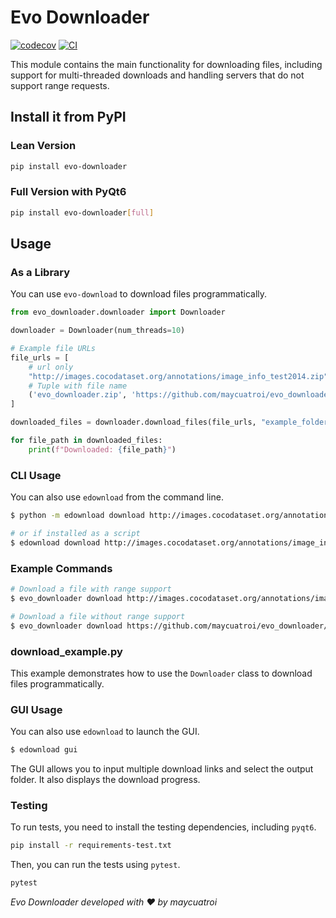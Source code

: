 # Evo Downloader

[![codecov](https://codecov.io/gh/maycuatroi/evo_downloader/branch/main/graph/badge.svg?token=evo_downloader_token_here)](https://codecov.io/gh/maycuatroi/evo_downloader)
[![CI](https://github.com/maycuatroi/evo_downloader/actions/workflows/main.yml/badge.svg)](https://github.com/maycuatroi/evo_downloader/actions/workflows/main.yml)

This module contains the main functionality for downloading files, including support for multi-threaded downloads and handling servers that do not support range requests.

## Install it from PyPI

### Lean Version

```bash
pip install evo-downloader
```

### Full Version with PyQt6

```bash
pip install evo-downloader[full]
```

## Usage

### As a Library

You can use `evo-download` to download files programmatically.

```python
from evo_downloader.downloader import Downloader

downloader = Downloader(num_threads=10)

# Example file URLs
file_urls = [
    # url only
    "http://images.cocodataset.org/annotations/image_info_test2014.zip",
    # Tuple with file name
    ('evo_downloader.zip', 'https://github.com/maycuatroi/evo_downloader/archive/refs/heads/main.zip')
]

downloaded_files = downloader.download_files(file_urls, "example_folder")

for file_path in downloaded_files:
    print(f"Downloaded: {file_path}")
```

### CLI Usage

You can also use `edownload` from the command line.

```bash
$ python -m edownload download http://images.cocodataset.org/annotations/image_info_test2014.zip --folder example_folder --num-threads 10

# or if installed as a script
$ edownload download http://images.cocodataset.org/annotations/image_info_test2014.zip --folder example_folder --num-threads 10
```

### Example Commands

```bash
# Download a file with range support
$ evo_downloader download http://images.cocodataset.org/annotations/image_info_test2014.zip --folder example_folder --num-threads 10

# Download a file without range support
$ evo_downloader download https://github.com/maycuatroi/evo_downloader/archive/refs/heads/main.zip --folder example_folder --num-threads 10
```

### download_example.py

This example demonstrates how to use the `Downloader` class to download files programmatically.

### GUI Usage

You can also use `edownload` to launch the GUI.

```bash
$ edownload gui
```

The GUI allows you to input multiple download links and select the output folder. It also displays the download progress.

### Testing

To run tests, you need to install the testing dependencies, including `pyqt6`.

```bash
pip install -r requirements-test.txt
```

Then, you can run the tests using `pytest`.

```bash
pytest
```

_Evo Downloader developed with ❤️ by maycuatroi_
